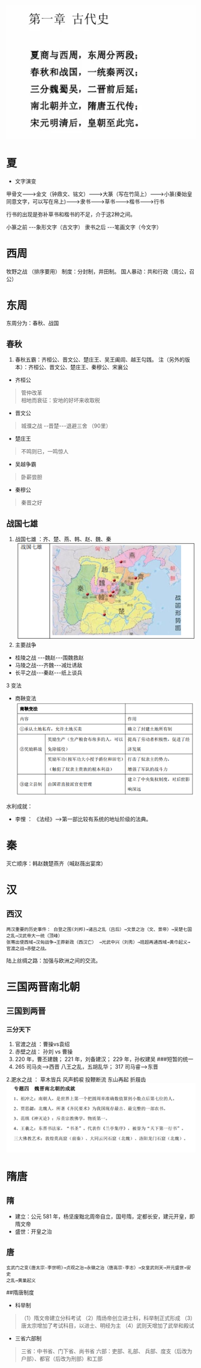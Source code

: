 ![](/assets/h_1.png)
# 夏
* 文字演变

甲骨文--->金文（钟鼎文、铭文）--->大篆（写在竹简上）--->小篆(秦始皇同意文字，可以写在帛上)--->隶书--->草书--->楷书--->行书

行书的出现是弥补草书和楷书的不足，介于这2种之间。

小篆之前  ---象形文字（古文字）
隶书之后  ---笔画文字（今文字）

# 西周
牧野之战 （排序要用）
制度：分封制，井田制。
国人暴动：共和行政（周公，召公）
# 东周
东周分为：春秋、战国
## 春秋
1. 春秋五霸：齐桓公、晋文公、楚庄王、吴王阖闾、越王勾践。
注（另外的版本）：齐桓公、晋文公、楚庄王、秦穆公、宋襄公


* 齐桓公
> 管仲改革  
 相地而衰征：安地的好坏来收取税
 
* 晋文公
> 城濮之战 --晋楚---退避三舍 （90里）
* 楚庄王
> 不鸣则已，一鸣惊人
* 吴越争霸
> 卧薪尝胆
* 秦穆公
> 秦晋之好

## 战国七雄
1. 战国七雄 ：齐、楚、燕、韩、赵、魏、秦
![](/assets/战国七雄.png)
2. 主要战争
 * 桂陵之战 ---魏赵---围魏救赵
 * 马陵之战---齐魏---减灶诱敌
 * 长平之战---秦赵---纸上谈兵
 
3 变法
 * 商鞅变法
 ![](/assets/商鞅变法.png)
 
 水利成就：
 
 
 
 * 李悝 ： 《法经》-->第一部比较有系统的地址阶级的法典。
 
# 秦

灭亡顺序：韩赵魏楚燕齐（喊赵薇出宴席）

# 汉
## 西汉

```
两汉重要的历史事件： 白登之围(刘邦)→诸吕之乱（吕后）→文景之治（文、景帝）→吴楚七国之乱→汉武帝大一统（顶峰）
张骞出使西域→汉匈战争→王莽新政（西汉亡） →光武中兴（刘秀）→班超再通西域→黄巾起义→
官渡之战→赤壁之战。
```
陆上丝绸之路：加强与欧洲之间的交流。


# 三国两晋南北朝

## 三国到两晋
### 三分天下
1. 官渡之战 ：曹操vs袁绍
2. 赤壁之战： 孙刘 vs 曹操
3. 220 年，曹丕建魏； 221 年，刘备建汉； 229 年，孙权建吴
###短暂的统一
1. 265 司马炎-->西晋  八王之乱，五胡乱华； 317 司马睿-->东晋

2.淝水之战 ： 草木皆兵  风声鹤唳 投鞭断流 东山再起 折屐齿
![](/assets/南北朝成就.png)


# 隋唐
## 隋
* 建立：公元 581 年，杨坚废黜北周帝自立，国号隋，定都长安，建元开皇，即隋文帝
* 盛世：开皇之治
## 唐
```text
玄武门之变(唐太宗-李世明)→贞观之治→永徽之治（唐高宗-李志）→女皇武则天→开元盛世→安史
之乱→黄巢起义
```
##隋唐制度
* 科举制
> （1）隋文帝建立分科考试
（2）隋炀帝创立进士科，科举制正式形成
（3）唐太宗增加了考试科目，以进士、明经为主
（4）武则天增加了武举和殿试
* 三省六部制
>三省：中书省、门下省、尚书省
六部：吏部、礼部、 兵部、度支（后改为户部）、都官（后改为刑部）和工部
